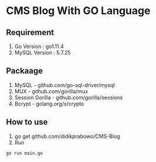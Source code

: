 # CMS Blog With GO Language

## Requirement
1. Go Version : go1.11.4
2. MySQL Version : 5.7.25
## Packaage
1. MySQL - github.com/go-sql-driver/mysql
2. MUX - github.com/gorilla/mux
3. Session Gorilla - github.com/gorilla/sessions
4. Bcrypt - golang.org/x/crypto

## How to use
1. go get github.com/didikprabowo/CMS-Blog
2. Run 
```
go run main.go
```